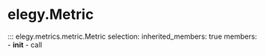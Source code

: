 
# elegy.Metric

::: elegy.metrics.metric.Metric
    selection:
        inherited_members: true
        members:
            - __init__
            - call
        